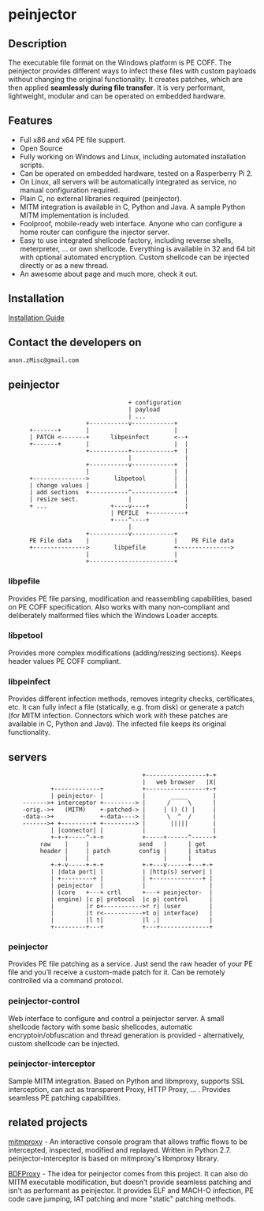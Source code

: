 # peinjector

## Description
The executable file format on the Windows platform is PE COFF. The peinjector provides different ways to infect these files with custom payloads without changing the original functionality. It creates patches, which are then applied **seamlessly during file transfer**. It is very performant, lightweight, modular and can be operated on embedded hardware.	

## Features
-	Full x86 and x64 PE file support.
-	Open Source
-	Fully working on Windows and Linux, including automated installation scripts.
-	Can be  operated on embedded hardware, tested on a Rasperberry Pi 2.
-	On Linux, all servers will be automatically integrated as service, no manual configuration required.
-	Plain C, no external libraries required (peinjector). 
-	MITM integration is available in C, Python and Java. A sample Python MITM implementation is included.
-	Foolproof, mobile-ready web interface. Anyone who can configure a home router can configure the injector server.
-	Easy to use integrated shellcode factory, including reverse shells, meterpreter, ... or own shellcode. Everything is available in 32 and 64 bit with optional automated encryption. Custom shellcode can be injected directly or as a new thread. 
-	An awesome about page and much more, check it out.

## Installation
[Installation Guide](https://github.com/JonDoNym/peinjector/wiki/Guide:-installation-(Ubuntu-14.04))

## Contact the developers on
```
anon.zMisc@gmail.com
```

## peinjector
                                      + configuration                  
                                      | payload                        
                                      | ...                            
                          +-----------v------------+                   
          +-------+       |                        |                   
          | PATCH <-------+      libpeinfect       <--+                
          +-------+       |                        |  |                
                          +-----------+------------+  |                
                                      |               |                
                          +-----------v------------+  |                
                          |                        |  |                
          +--------------->       libpetool        |  |                
          | change values |                        |  |                
          | add sections  +-----------^------------+  |                
          | resize sect.              |               |                
          + ...                  +----v----+          |                
                                 | PEFILE  +----------+                
                                 +----^----+                           
                                      |                                
                          +-----------v------------+                   
          PE File data    |                        |    PE File data   
          +--------------->       libpefile        +--------------->   
                          |                        |                   
                          +------------------------+   


### libpefile
Provides PE file parsing, modification and reassembling capabilities, based on PE COFF specification. Also works with many non-compliant and deliberately malformed files which the Windows Loader accepts.

### libpetool
Provides more complex modifications (adding/resizing sections). Keeps header values PE COFF compliant.

### libpeinfect
Provides different infection methods, removes integrity checks, certificates, etc. It can fully infect a file (statically, e.g. from disk) or generate a patch (for MITM infection. Connectors which work with these patches are available in C, Python and Java). The infected file keeps its original functionality.

## servers
                                          +-----------------+-+
                                          |   web browser   |X|
                +-------------+           +-----------------+-+
                | peinjector- |           |       _____       |
        ------->+ interceptor +---------> |      /     \      |
        -orig.->+   (MITM)    +-patched-> |     | () () |     |
        -data-->+             +-data----> |      \  ^  /      |
        ------->+ +---------+ +---------> |       |||||       |
                | |connector| |           |                   |
                +-+-+-----^-+-+           +-----+------^------+
             raw    |     |              send   |      | get   
             header |     | patch        config |      | status
                    |     |                     |      |       
                +-+-v-----+-+-+           +-+---v------+---+-+ 
                | |data port| |           | |http(s) server| | 
                | +---------+ |           | +--------------+ | 
                | peinjector  |           |                  | 
                | (core   +---+ crtl      +---+ peinjector-  | 
                | engine) |c p| protocol  |c p| control      | 
                |         |r o+----------->r r| (user        | 
                |         |t r<-----------+t o| interface)   | 
                |         |l t|           |l .|              | 
                +---------+---+           +---+--------------+ 

### peinjector
Provides PE file patching as a service. Just send the raw header of your PE file and you’ll receive a custom-made patch for it. Can be remotely controlled via a command protocol.

### peinjector-control
Web interface to configure and control a peinjector server. A small shellcode factory with some basic shellcodes, automatic encryptoin/obfuscation and thread generation is provided - alternatively, custom shellcode can be injected.

### peinjector-interceptor
Sample MITM integration. Based on Python and libmproxy, supports SSL interception, can act as transparent Proxy, HTTP Proxy, ... . Provides seamless PE patching capabilities.

## related projects

[mitmproxy](https://mitmproxy.org/) - An interactive console program that allows traffic flows to be intercepted, inspected, modified and replayed. Written in Python 2.7. peinjector-interceptor is based on mitmproxy's libmproxy library. 

[BDFProxy](https://github.com/secretsquirrel/BDFProxy) - The idea for peinjector comes from this project. It can also do MITM executable modification, but doesn't provide seamless patching and isn't as performant as peinjector. It provides ELF and MACH-O infection, PE code cave jumping, IAT patching and more "static" patching methods.
